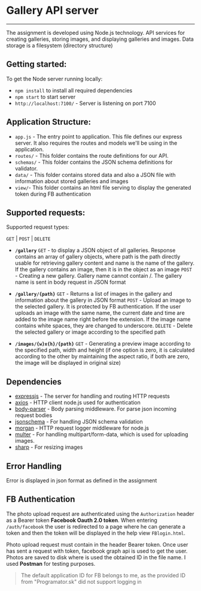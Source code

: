 # Gallery API server
----
  The assignment is developed using Node.js technology. API services for creating galleries, storing images, and displaying galleries and images. Data storage is a filesystem (directory structure)

## Getting started:

To get the Node server running locally:

- `npm install` to install all required dependencies
- `npm start` to start server
- `http://localhost:7100/` - Server is listening on port 7100

## Application Structure:

- `app.js` - The entry point to application. This file defines our express server. It also requires the routes and models we'll be using in the application.
- `routes/` - This folder contains the route definitions for our API.
- `schemas/` - This folder contains the JSON schema definitions for validator.
- `data/` - This folder contains stored data and also a JSON file with information about stored galleries and images
- `view/`- This folder contains an html file serving to display the generated token during FB authentication

## Supported requests:
  
  Supported request types:

  `GET` | `POST` | `DELETE`

  * **`/gallery`** 
   `GET` - to display a JSON object of all galleries. Response contains an array of gallery objects, where path is the path directly usable for retrieving gallery content and name is the name of the gallery. If the gallery contains an image, then it is in the object as an image
   `POST` - Creating a new gallery. Gallery name cannot contain /. The gallery name is sent in body request in JSON format
  
  * **`/gallery/{path}`** 
    `GET` - Returns a list of images in the gallery and information about the gallery in JSON format
    `POST` - Upload an image to the selected gallery. It is protected by FB authentication. If the user uploads an image with the same name, the current date and time are added to the image name right before the extension. If the image name contains white spaces, they are changed to underscore.
    `DELETE` - Delete the selected gallery or image according to the specified path
    
 * **`/images/{w}x{h}/{path}`** 
    `GET` - Generating a preview image according to the specified path, width and height (if one option is zero, it is calculated according to the other by maintaining the aspect ratio, if both are zero, the image will be displayed in original size)
  
    
## Dependencies

- [expressjs](https://github.com/expressjs/express) - The server for handling and routing HTTP requests
- [axios](https://github.com/axios/axios) - HTTP client node.js used for authentication
- [body-parser](https://github.com/expressjs/body-parser) - Body parsing middleware. For parse json incoming request bodies
- [jsonschema](github.com/tdegrunt/jsonschema) - For handling JSON schema validation
- [morgan](github.com/expressjs/morgan) - HTTP request logger middleware for node.js
- [multer](github.com/expressjs/multer) - For handling multipart/form-data, which is used for uploading images.
- [sharp](github.com/lovell/sharp) - For resizing images


## Error Handling

Error is displayed in json format as defined in the assignment

## FB Authentication

The photo upload request are authenticated using the `Authorization` header as a Bearer token **Facebook Oauth 2.0 token**. When entering `/auth/facebook` the user is redirected to a page where he can generate a token and then the token will be displayed in the help view `FBlogin.html`. 

Photo upload request must contain in the header Bearer token. Once user has sent a request with token, facebook graph api is used to get the user. Photos are saved to disk where is used the obtained ID in the file name. I used **Postman** for testing purposes.

>The default application ID for FB belongs to me, as the provided ID from "Programator.sk" did not support logging in
